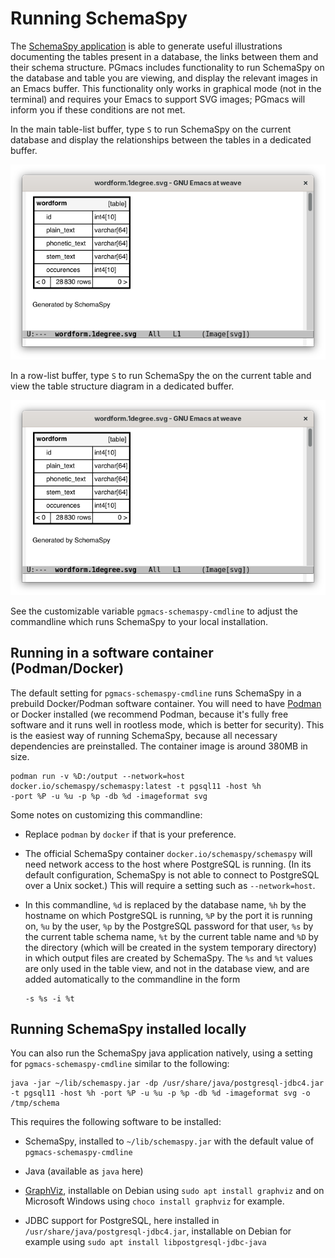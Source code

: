 # Running SchemaSpy

The [SchemaSpy application](https://schemaspy.org/) is able to generate useful illustrations
documenting the tables present in a database, the links between them and their schema structure.
PGmacs includes functionality to run SchemaSpy on the database and table you are viewing, and
display the relevant images in an Emacs buffer. This functionality only works in graphical mode (not
in the terminal) and requires your Emacs to support SVG images; PGmacs will inform you if these
conditions are not met.

In the main table-list buffer, type `S` to run SchemaSpy on the current database and display the
relationships between the tables in a dedicated buffer.

![Screenshot table](img/screenshot-schemaspy-table.png)

In a row-list buffer, type `S` to run SchemaSpy the on the current table and view the table
structure diagram in a dedicated buffer.

![Screenshot table](img/screenshot-schemaspy-table.png)

See the customizable variable `pgmacs-schemaspy-cmdline` to adjust the commandline which runs
SchemaSpy to your local installation.



## Running in a software container (Podman/Docker)

The default setting for `pgmacs-schemaspy-cmdline` runs SchemaSpy in a prebuild Docker/Podman
software container. You will need to have [Podman](https://podman.io/) or Docker installed (we
recommend Podman, because it's fully free software and it runs well in rootless mode, which is
better for security). This is the easiest way of running SchemaSpy, because all necessary
dependencies are preinstalled. The container image is around 380MB in size.

```shell
podman run -v %D:/output --network=host docker.io/schemaspy/schemaspy:latest -t pgsql11 -host %h
-port %P -u %u -p %p -db %d -imageformat svg
```

Some notes on customizing this commandline:

- Replace `podman` by `docker` if that is your preference.

- The official SchemaSpy container `docker.io/schemaspy/schemaspy` will need network access to the
  host where PostgreSQL is running. (In its default configuration, SchemaSpy is not able to connect
  to PostgreSQL over a Unix socket.) This will require a setting such as `--network=host`.

- In this commandline, `%d` is replaced by the database name, `%h` by the hostname on which
  PostgreSQL is running, `%P` by the port it is running on, `%u` by the user, `%p` by the PostgreSQL
  password for that user, `%s` by the current table schema name, `%t` by the current table name and
  `%D` by the directory (which will be created in the system temporary directory) in which output
  files are created by SchemaSpy. The `%s` and `%t` values are only used in the table view, and not in
  the database view, and are added automatically to the commandline in the form
  
  ```
  -s %s -i %t
  ```


## Running SchemaSpy installed locally

You can also run the SchemaSpy java application natively, using a setting for
`pgmacs-schemaspy-cmdline` similar to the following:

```shell
java -jar ~/lib/schemaspy.jar -dp /usr/share/java/postgresql-jdbc4.jar -t pgsql11 -host %h -port %P -u %u -p %p -db %d -imageformat svg -o /tmp/schema
```

This requires the following software to be installed:

  - SchemaSpy, installed to `~/lib/schemaspy.jar` with the default value of `pgmacs-schemaspy-cmdline`

  - Java (available as `java` here)

  - [GraphViz](https://graphviz.org/), installable on Debian using `sudo apt install graphviz` and
    on Microsoft Windows using `choco install graphviz` for example.

  - JDBC support for PostgreSQL, here installed in `/usr/share/java/postgresql-jdbc4.jar`,
    installable on Debian for example using `sudo apt install libpostgresql-jdbc-java`


